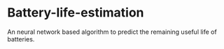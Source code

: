 # Battery-life-estimation
An neural network based algorithm to predict the remaining useful life of batteries.
